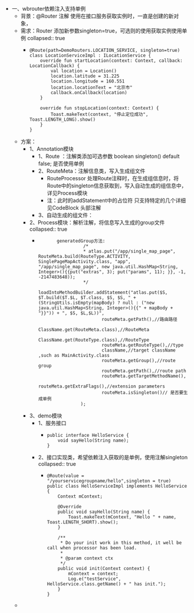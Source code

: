 - 一、wbrouter依赖注入支持单例
	- 背景：@Router 注解 使用在接口服务获取实例时，一直是创建的新对象，
	- 需求：Router 添加新参数singleton=true，可选则的使用获取实例使用单例
	  collapsed:: true
		- ```
		  @Route(path=DemoRouters.LOCATION_SERVICE, singleton=true)
		  class LocationServiceImpl : ILocationService {
		      override fun startLocation(context: Context, callback: LocationCallback) {
		          val location = Location()
		          location.latitude = 31.225
		          location.longitude = 160.551
		          location.locationText = "北京市"
		          callback.onCallback(location)
		      }
		  
		      override fun stopLocation(context: Context) {
		          Toast.makeText(context, "停止定位成功", Toast.LENGTH_LONG).show()
		      }
		  }
		  ```
	- 方案：
		- 1、Annotation模块
			- 1、Route ：注解类添加可选参数 boolean singleton() default false; 是否使用单例
			- 2、RouteMeta：注解信息类，写入生成组文件
				- RouteProcessor 处理Route注释时，在生成组信息时，将Route中的singleton信息获取到，写入自动生成的组信息中，详见Process模块
				- 注：此时的addStatement中的占位符 只支持特定的几个详细见CodeBlock 头部注解
			- 3、自动生成的组文件：
		- 2、Process模块：解析注解，将信息写入生成的group文件
		  collapsed:: true
			- ```
			         generatedGroup方法:          
			                   /*
			                   * atlas.put("/app/single_map_page", RouteMeta.build(RouteType.ACTIVITY, SinglePageMapActivity.class, "app", "/app/single_map_page", new java.util.HashMap<String, Integer>(){{put("extras", 3); put("params", 11); }}, -1, -2147483648));
			                   */
			                  loadIntoMethodBuilder.addStatement("atlas.put($S, $T.build($T.$L, $T.class, $S, $S, " + (StringUtils.isEmpty(mapBody) ? null : ("new java.util.HashMap<String, Integer>(){{" + mapBody + "}}")) + ", $S, $L,$L))",
			                          routeMeta.getPath(),//路由路径
			                          ClassName.get(RouteMeta.class),//RouteMeta
			                          ClassName.get(RouteType.class),//RouteType
			                          routeMeta.getRouteType(),//type
			                          className,//target className ,such as MainActivity.class
			                          routeMeta.getGroup(),//route group
			                          routeMeta.getPath(),//route path
			                          routeMeta.getTargetMethodName(),
			                          routeMeta.getExtraFlags(),//extension parameters
			                          routeMeta.isSingleton()// 是否要生成单例
			                  );
			  ```
		- 3、demo模块
			- 1、服务接口
				- ```
				  public interface HelloService {
				      void sayHello(String name);
				  }
				  ```
			- 2、接口实现类，希望依赖注入获取的是单例，使用注解singleton
			  collapsed:: true
				- ```
				  @Route(value = "/yourservicegroupname/hello",singleton = true)
				  public class HelloServiceImpl implements HelloService {
				      Context mContext;
				  
				      @Override
				      public void sayHello(String name) {
				          Toast.makeText(mContext, "Hello " + name, Toast.LENGTH_SHORT).show();
				      }
				  
				      /**
				       * Do your init work in this method, it well be call when processor has been load.
				       *
				       * @param context ctx
				       */
				      public void init(Context context) {
				          mContext = context;
				          Log.e("testService", HelloService.class.getName() + " has init.");
				      }
				  }
				  ```
	-